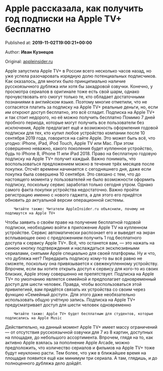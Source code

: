
# Apple рассказала, как получить год подписки на Apple TV+ бесплатно

Published at: **2019-11-02T19:00:21+00:00**

Author: **Иван Кузнецов**

Original: [appleinsider.ru](https://appleinsider.ru/apple-tv/apple-rasskazala-kak-poluchit-god-podpiski-na-apple-tv-besplatno.html?utm_source=pulse_mail_ru&utm_referrer=https%3A%2F%2Fpulse.mail.ru)

Apple запустила Apple TV+ в России всего несколько часов назад, но уже успела разочаровать изрядную долю потенциальных подписчиков. Как оказалось, для многих было принципиально наличие русскоязычного дубляжа или хотя бы закадровой озвучки. Конечно, у просмотра сериалов в оригинале тоже есть свой шарм, однако прочувствовать его смогут только те, кто обладает достаточными познаниями в английском языке. Поэтому многие отметили, что не согласятся платить за подписку на Apple TV+ реальные деньги, но, если им откроют доступ бесплатно, это всё сгладит.
Подписка на Apple TV+ и так стоит недорого, но её можно получить бесплатно
Помимо 7 дней пробного периода, которые могут получить все пользователи без исключения, Apple предлагает ещё и возможность оформления годовой подписки для тех, кто купил любое устройство компании после 10 сентября 2019 года, говорится на сайте Apple. Это может быть всё, что угодно: iPhone, iPad, iPod Touch, Apple TV или Mac. При этом совершенно неважно, какого поколения будет купленное устройство, будь то iPhone 8, iPhone 11 или iPad 2018. Право на бесплатную годовую подписку на Apple TV+ получит каждый.
Важно понимать, что воспользоваться предложением можно в течение трёх месяцев после покупки. Отсчёт времени начинается с сегодняшнего дня, даже если покупка была совершена 10 сентября. Это связано с тем, что до настоящего момента у пользователей не было возможности оформить подписку, поскольку сервис заработал только сегодня утром. Однако самого факта покупки устройства недостаточно. Важно пройти регистрацию именно с нового гаджета, а для этого его придётся обновить до актуальной версии операционной системы.

        Читайте также: Читатели AppleInsider.ru объяснили, почему не подпишутся на Apple TV+
      
Чтобы заявить о своём праве на получение бесплатной годовой подписки, необходимо войти в приложение Apple TV на купленном устройстве. Сервис автоматически распознает его и выведет на экран всплывающее окно с предложением получить 1 год бесплатного доступа к сервису Apple TV+. Всё, что останется вам, — это нажать на синюю кнопку подтверждения и наслаждаться эксклюзивными сериалами, снятыми Apple специально для своей платформы. Ну и что, что дубляжа нет? Передарить подписку кому-то вы всё равно не сможете, поскольку она привязывается к свежекупленному устройству.
Впрочем, если вы хотите открыть доступ к сервису для кого-то из своих близких, Apple этому совершенно не препятствует. Подписка на Apple TV+ по умолчанию является семейной и предполагает одновременный доступ для шести человек. Правда, чтобы воспользоваться этой привилегией, вам придётся связать их устройства со своим через функцию «Семейный доступ». Для этого даже необязательно использовать общую учётную запись.
Подписка на Apple TV+ предусматривает доступ для шести человек одновременно

        Читайте также: Apple TV+ будет бесплатным для студентов, которые подписались на Apple Music
      
Действительно, на данный момент Apple TV+ имеет массу ограничений — от отсутствия русскоязычной озвучки для 7 из 8 картин, доступных на площадке, до небольшого ассортимента. Впрочем, глядя на то, как активно Apple взялась за пополнение Apple Arcade, можно предположить, что количество сериалов и фильмов на Apple TV+ тоже будут неуклонно расти. Тем более, что уже в ближайшее время на площадке появится ещё как минимум три сериала. А там, глядишь, и до полноценного дубляжа дело дойдёт.
